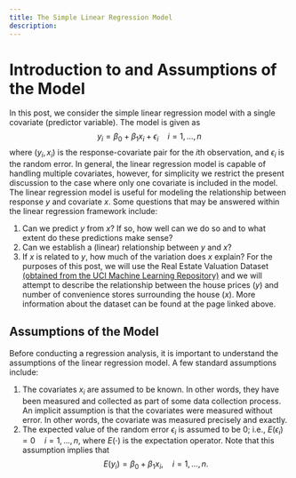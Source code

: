 ```yaml
---
title: The Simple Linear Regression Model
description: 
---
```


# Introduction to and Assumptions of the Model
In this post, we consider the simple linear regression model with a single covariate (predictor variable). The model is given as
$$y_i = \beta_0 + \beta_1 x_i + \epsilon_i \quad i = 1, \ldots, n$$
where $(y_i, x_i)$ is the response-covariate pair for the $i$th observation, and $\epsilon_i$ is the random error. In general, the linear regression model is capable of handling multiple covariates, however, for simplicity we restrict the present discussion to the case where only one covariate is included in the model. The linear regression model is useful for modeling the relationship between response $y$ and covariate $x$. Some questions that may be answered within the linear regression framework include:
  1. Can we predict $y$ from $x$? If so, how well can we do so and to what extent do these predictions make sense?
  2. Can we establish a (linear) relationship between $y$ and $x$?
  3. If $x$ is related to $y$, how much of the variation does $x$ explain?
For the purposes of this post, we will use the Real Estate Valuation Dataset [(obtained from the UCI Machine Learning Repository)](https://archive.ics.uci.edu/ml/datasets/Real+estate+valuation+data+set) and we will attempt to describe the relationship between the house prices ($y$) and number of convenience stores surrounding the house ($x$). More information about the dataset can be found at the page linked above.

## Assumptions of the Model
Before conducting a regression analysis, it is important to understand the assumptions of the linear regression model. A few standard assumptions include:
  1. The covariates $x_i$ are assumed to be known. In other words, they have been measured and collected as part of some data collection process. An implicit assumption is that the covariates were measured without error. In other words, the covariate was measured precisely and exactly. 
  2. The expected value of the random error $\epsilon_i$ is assumed to be 0; i.e., $E(\epsilon_i) = 0 \quad i = 1, \ldots, n$, where $E(\cdot)$ is the expectation operator. Note that this assumption implies that $$E(y_i) = \beta_0 + \beta_1 x_i, \quad i = 1, \ldots, n.$$
